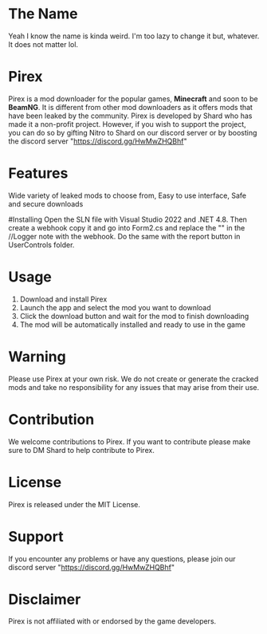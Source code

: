 # The Name
Yeah I know the name is kinda weird. I'm too lazy to change it but, whatever. It does not matter lol.

# Pirex
Pirex is a mod downloader for the popular games, **Minecraft** and soon to be **BeamNG**. It is different from other mod downloaders as it offers mods that have been leaked by the community. Pirex is developed by Shard who has made it a non-profit project. However, if you wish to support the project, you can do so by gifting Nitro to Shard on our discord server or by boosting the discord server "https://discord.gg/HwMwZHQBhf"

# Features
Wide variety of leaked mods to choose from,
Easy to use interface,
Safe and secure downloads

#Installing
Open the SLN file with Visual Studio 2022 and .NET 4.8. Then create a webhook copy it and go into Form2.cs and replace the "" in the //Logger note with the webhook. Do the same with the report button in UserControls folder.

# Usage
1. Download and install Pirex
2. Launch the app and select the mod you want to download
3. Click the download button and wait for the mod to finish downloading
4. The mod will be automatically installed and ready to use in the game

# Warning
Please use Pirex at your own risk. We do not create or generate the cracked mods and take no responsibility for any issues that may arise from their use.

# Contribution
We welcome contributions to Pirex. If you want to contribute please make sure to DM Shard to help contribute to Pirex.

# License
Pirex is released under the MIT License.

# Support
If you encounter any problems or have any questions, please join our discord server "https://discord.gg/HwMwZHQBhf"

# Disclaimer
Pirex is not affiliated with or endorsed by the game developers.
